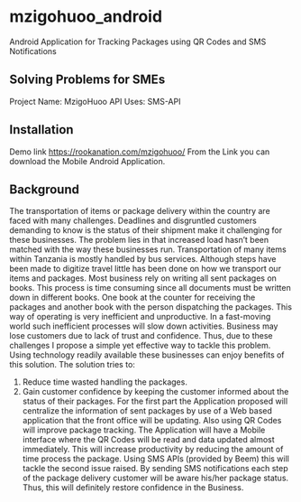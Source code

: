 # mzigohuoo_android
Android Application for Tracking Packages using QR Codes and SMS Notifications


## Solving Problems for SMEs
Project Name: MzigoHuoo
API Uses: SMS-API

## Installation
Demo link https://rookanation.com/mzigohuoo/
From the Link you can download the Mobile Android Application.

## Background
The transportation of items or package delivery within the country are faced with many challenges.  Deadlines and disgruntled customers demanding to know is the status of their shipment make it challenging for these businesses. The problem lies in that increased load hasn’t been matched with the way these businesses run.  Transportation of many items within Tanzania is mostly handled by bus services. Although steps have been made to digitize travel little has been done on how we transport our items and packages.
Most business rely on writing all sent packages on books. This process is time consuming since all documents must be written down in different books. One book at the counter for receiving the packages and another book with the person dispatching the packages. This way of operating is very inefficient and unproductive. In a fast-moving world such inefficient processes will slow down activities. Business may lose customers due to lack of trust and confidence.
Thus, due to these challenges I propose a simple yet effective way to tackle this problem. Using technology readily available these businesses can enjoy benefits of this solution. The solution tries to: 
1.	Reduce time wasted handling the packages.
2.	Gain customer confidence by keeping the customer informed about the status of their packages.
For the first part the Application proposed will centralize the information of sent packages by use of a Web based application that the front office will be updating. Also using QR Codes will improve package tracking. The Application will have a Mobile interface where the QR Codes will be read and data updated almost immediately. This will increase productivity by reducing the amount of time process the package.
Using SMS APIs (provided by Beem) this will tackle the second issue raised. By sending SMS notifications each step of the package delivery customer will be aware his/her package status. Thus, this will definitely restore confidence in the Business. 





